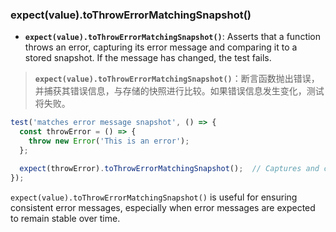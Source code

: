 ### expect(value).toThrowErrorMatchingSnapshot()

- **`expect(value).toThrowErrorMatchingSnapshot()`**: Asserts that a function throws an error, capturing its error message and comparing it to a stored snapshot. If the message has changed, the test fails.

> **`expect(value).toThrowErrorMatchingSnapshot()`**：断言函数抛出错误，并捕获其错误信息，与存储的快照进行比较。如果错误信息发生变化，测试将失败。

```js
test('matches error message snapshot', () => {
  const throwError = () => {
    throw new Error('This is an error');
  };

  expect(throwError).toThrowErrorMatchingSnapshot();  // Captures and compares the error message snapshot
});
```

`expect(value).toThrowErrorMatchingSnapshot()` is useful for ensuring consistent error messages, especially when error messages are expected to remain stable over time.